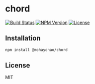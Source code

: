 # chord
[![Build Status](http://img.shields.io/travis/mohayonao/chord.svg?style=flat-square)](https://travis-ci.org/mohayonao/chord)
[![NPM Version](http://img.shields.io/npm/v/@mohayonao/chord.svg?style=flat-square)](https://www.npmjs.org/package/@mohayonao/chord)
[![License](http://img.shields.io/badge/license-MIT-brightgreen.svg?style=flat-square)](http://mohayonao.mit-license.org/)

## Installation

```sh
npm install @mohayonao/chord
```

## License

MIT

